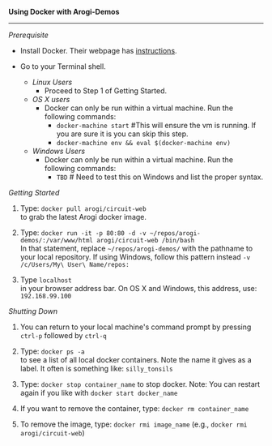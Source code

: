 <b>Using Docker with Arogi-Demos</b>  
<hr />

*Prerequisite*  

- Install Docker. Their webpage has [instructions](https://docs.docker.com/engine/installation/).

- Go to your Terminal shell.
    - *Linux Users*
      - Proceed to Step 1 of Getting Started.
    - *OS X users*
      - Docker can only be run within a virtual machine. Run the following commands:
        - `docker-machine start` #This will ensure the vm is running. If you are sure it is you can skip this step.
        - `docker-machine env && eval $(docker-machine env)`
    - *Windows Users*
      - Docker can only be run within a virtual machine. Run the following commands:
        - `TBD` # Need to test this on Windows and list the proper syntax.

*Getting Started*

 1. Type: `docker pull arogi/circuit-web`  
    to grab the latest Arogi docker image.

 2. Type: `docker run -it -p 80:80 -d -v ~/repos/arogi-demos/:/var/www/html arogi/circuit-web /bin/bash`  
    In that statement, replace `~/repos/arogi-demos/` with the pathname to your local repository. If using Windows, follow this pattern instead `-v /c/Users/My\ User\ Name/repos:`

 3. Type `localhost`  
    in your browser address bar. On OS X and Windows, this address, use: `192.168.99.100`

  *Shutting Down*  

 1. You can return to your local machine's command prompt by pressing `ctrl-p` followed by `ctrl-q`

 2. Type: `docker ps -a`  
    to see a list of all local docker containers. Note the name it gives as a label. It often is something like: `silly_tonsils`

 3. Type: `docker stop container_name` to stop docker. Note: You can restart again if you like with `docker start docker_name`

 4. If you want to remove the container, type: `docker rm container_name`

 5. To remove the image, type: `docker rmi image_name` (e.g., `docker rmi arogi/circuit-web`)
